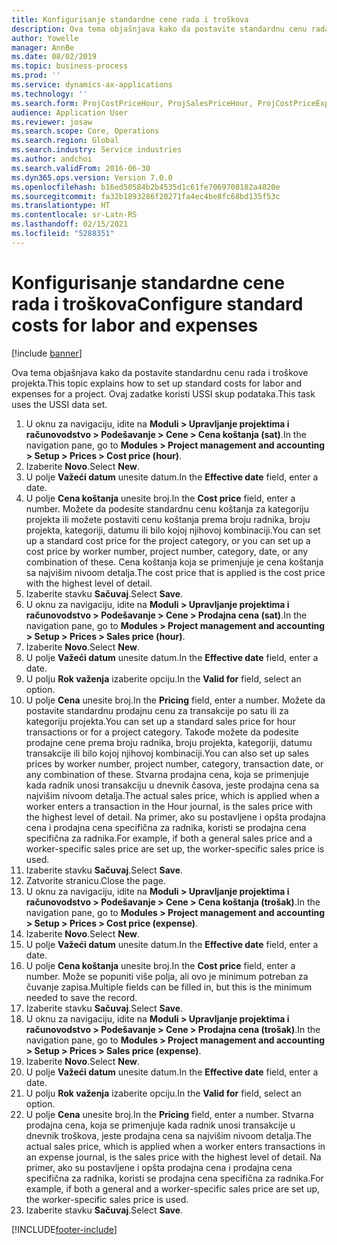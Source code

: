 ```yaml
---
title: Konfigurisanje standardne cene rada i troškova
description: Ova tema objašnjava kako da postavite standardnu cenu rada i troškove projekta.
author: Yowelle
manager: AnnBe
ms.date: 08/02/2019
ms.topic: business-process
ms.prod: ''
ms.service: dynamics-ax-applications
ms.technology: ''
ms.search.form: ProjCostPriceHour, ProjSalesPriceHour, ProjCostPriceExpense, ProjSalesPriceCost
audience: Application User
ms.reviewer: josaw
ms.search.scope: Core, Operations
ms.search.region: Global
ms.search.industry: Service industries
ms.author: andchoi
ms.search.validFrom: 2016-06-30
ms.dyn365.ops.version: Version 7.0.0
ms.openlocfilehash: b16ed50584b2b4535d1c61fe7069708182a4820e
ms.sourcegitcommit: fa32b1893286f20271fa4ec4be8fc68bd135f53c
ms.translationtype: HT
ms.contentlocale: sr-Latn-RS
ms.lasthandoff: 02/15/2021
ms.locfileid: "5288351"
---
```

# <a name="configure-standard-costs-for-labor-and-expenses"></a><span data-ttu-id="5393d-103">Konfigurisanje standardne cene rada i troškova</span><span class="sxs-lookup"><span data-stu-id="5393d-103">Configure standard costs for labor and expenses</span></span>

[!include [banner](../../includes/banner.md)]

<span data-ttu-id="5393d-104">Ova tema objašnjava kako da postavite standardnu cenu rada i troškove projekta.</span><span class="sxs-lookup"><span data-stu-id="5393d-104">This topic explains how to set up standard costs for labor and expenses for a project.</span></span> <span data-ttu-id="5393d-105">Ovaj zadatke koristi USSI skup podataka.</span><span class="sxs-lookup"><span data-stu-id="5393d-105">This task uses the USSI data set.</span></span>

1. <span data-ttu-id="5393d-106">U oknu za navigaciju, idite na **Moduli > Upravljanje projektima i računovodstvo > Podešavanje > Cene > Cena koštanja (sat)**.</span><span class="sxs-lookup"><span data-stu-id="5393d-106">In the navigation pane, go to **Modules > Project management and accounting > Setup > Prices > Cost price (hour)**.</span></span>
2. <span data-ttu-id="5393d-107">Izaberite **Novo**.</span><span class="sxs-lookup"><span data-stu-id="5393d-107">Select **New**.</span></span>
3. <span data-ttu-id="5393d-108">U polje **Važeći datum** unesite datum.</span><span class="sxs-lookup"><span data-stu-id="5393d-108">In the **Effective date** field, enter a date.</span></span>
4. <span data-ttu-id="5393d-109">U polje **Cena koštanja** unesite broj.</span><span class="sxs-lookup"><span data-stu-id="5393d-109">In the **Cost price** field, enter a number.</span></span> <span data-ttu-id="5393d-110">Možete da podesite standardnu cenu koštanja za kategoriju projekta ili možete postaviti cenu koštanja prema broju radnika, broju projekta, kategoriji, datumu ili bilo kojoj njihovoj kombinaciji.</span><span class="sxs-lookup"><span data-stu-id="5393d-110">You can set up a standard cost price for the project category, or you can set up a cost price by worker number, project number, category, date, or any combination of these.</span></span> <span data-ttu-id="5393d-111">Cena koštanja koja se primenjuje je cena koštanja sa najvišim nivoom detalja.</span><span class="sxs-lookup"><span data-stu-id="5393d-111">The cost price that is applied is the cost price with the highest level of detail.</span></span>  
5. <span data-ttu-id="5393d-112">Izaberite stavku **Sačuvaj**.</span><span class="sxs-lookup"><span data-stu-id="5393d-112">Select **Save**.</span></span>
6. <span data-ttu-id="5393d-113">U oknu za navigaciju, idite na **Moduli > Upravljanje projektima i računovodstvo > Podešavanje > Cene > Prodajna cena (sat)**.</span><span class="sxs-lookup"><span data-stu-id="5393d-113">In the navigation pane, go to **Modules > Project management and accounting > Setup > Prices > Sales price (hour)**.</span></span>
7. <span data-ttu-id="5393d-114">Izaberite **Novo**.</span><span class="sxs-lookup"><span data-stu-id="5393d-114">Select **New**.</span></span>
8. <span data-ttu-id="5393d-115">U polje **Važeći datum** unesite datum.</span><span class="sxs-lookup"><span data-stu-id="5393d-115">In the **Effective date** field, enter a date.</span></span>
9. <span data-ttu-id="5393d-116">U polju **Rok važenja** izaberite opciju.</span><span class="sxs-lookup"><span data-stu-id="5393d-116">In the **Valid for** field, select an option.</span></span>
10. <span data-ttu-id="5393d-117">U polje **Cena** unesite broj.</span><span class="sxs-lookup"><span data-stu-id="5393d-117">In the **Pricing** field, enter a number.</span></span> <span data-ttu-id="5393d-118">Možete da postavite standardnu prodajnu cenu za transakcije po satu ili za kategoriju projekta.</span><span class="sxs-lookup"><span data-stu-id="5393d-118">You can set up a standard sales price for hour transactions or for a project category.</span></span> <span data-ttu-id="5393d-119">Takođe možete da podesite prodajne cene prema broju radnika, broju projekta, kategoriji, datumu transakcije ili bilo kojoj njihovoj kombinaciji.</span><span class="sxs-lookup"><span data-stu-id="5393d-119">You can also set up sales prices by worker number, project number, category, transaction date, or any combination of these.</span></span> <span data-ttu-id="5393d-120">Stvarna prodajna cena, koja se primenjuje kada radnik unosi transakciju u dnevnik časova, jeste prodajna cena sa najvišim nivoom detalja.</span><span class="sxs-lookup"><span data-stu-id="5393d-120">The actual sales price, which is applied when a worker enters a transaction in the Hour journal, is the sales price with the highest level of detail.</span></span> <span data-ttu-id="5393d-121">Na primer, ako su postavljene i opšta prodajna cena i prodajna cena specifična za radnika, koristi se prodajna cena specifična za radnika.</span><span class="sxs-lookup"><span data-stu-id="5393d-121">For example, if both a general sales price and a worker-specific sales price are set up, the worker-specific sales price is used.</span></span>  
11. <span data-ttu-id="5393d-122">Izaberite stavku **Sačuvaj**.</span><span class="sxs-lookup"><span data-stu-id="5393d-122">Select **Save**.</span></span>
12. <span data-ttu-id="5393d-123">Zatvorite stranicu.</span><span class="sxs-lookup"><span data-stu-id="5393d-123">Close the page.</span></span>
13. <span data-ttu-id="5393d-124">U oknu za navigaciju, idite na **Moduli > Upravljanje projektima i računovodstvo > Podešavanje > Cene > Cena koštanja (trošak)**.</span><span class="sxs-lookup"><span data-stu-id="5393d-124">In the navigation pane, go to **Modules > Project management and accounting > Setup > Prices > Cost price (expense)**.</span></span>
14. <span data-ttu-id="5393d-125">Izaberite **Novo**.</span><span class="sxs-lookup"><span data-stu-id="5393d-125">Select **New**.</span></span>
15. <span data-ttu-id="5393d-126">U polje **Važeći datum** unesite datum.</span><span class="sxs-lookup"><span data-stu-id="5393d-126">In the **Effective date** field, enter a date.</span></span>
16. <span data-ttu-id="5393d-127">U polje **Cena koštanja** unesite broj.</span><span class="sxs-lookup"><span data-stu-id="5393d-127">In the **Cost price** field, enter a number.</span></span> <span data-ttu-id="5393d-128">Može se popuniti više polja, ali ovo je minimum potreban za čuvanje zapisa.</span><span class="sxs-lookup"><span data-stu-id="5393d-128">Multiple fields can be filled in, but this is the minimum needed to save the record.</span></span>  
17. <span data-ttu-id="5393d-129">Izaberite stavku **Sačuvaj**.</span><span class="sxs-lookup"><span data-stu-id="5393d-129">Select **Save**.</span></span>
18. <span data-ttu-id="5393d-130">U oknu za navigaciju, idite na **Moduli > Upravljanje projektima i računovodstvo > Podešavanje > Cene > Prodajna cena (trošak)**.</span><span class="sxs-lookup"><span data-stu-id="5393d-130">In the navigation pane, go to **Modules > Project management and accounting > Setup > Prices > Sales price (expense)**.</span></span>
19. <span data-ttu-id="5393d-131">Izaberite **Novo**.</span><span class="sxs-lookup"><span data-stu-id="5393d-131">Select **New**.</span></span>
20. <span data-ttu-id="5393d-132">U polje **Važeći datum** unesite datum.</span><span class="sxs-lookup"><span data-stu-id="5393d-132">In the **Effective date** field, enter a date.</span></span>
21. <span data-ttu-id="5393d-133">U polju **Rok važenja** izaberite opciju.</span><span class="sxs-lookup"><span data-stu-id="5393d-133">In the **Valid for** field, select an option.</span></span>
22. <span data-ttu-id="5393d-134">U polje **Cena** unesite broj.</span><span class="sxs-lookup"><span data-stu-id="5393d-134">In the **Pricing** field, enter a number.</span></span> <span data-ttu-id="5393d-135">Stvarna prodajna cena, koja se primenjuje kada radnik unosi transakcije u dnevnik troškova, jeste prodajna cena sa najvišim nivoom detalja.</span><span class="sxs-lookup"><span data-stu-id="5393d-135">The actual sales price, which is applied when a worker enters transactions in an expense journal, is the sales price with the highest level of detail.</span></span> <span data-ttu-id="5393d-136">Na primer, ako su postavljene i opšta prodajna cena i prodajna cena specifična za radnika, koristi se prodajna cena specifična za radnika.</span><span class="sxs-lookup"><span data-stu-id="5393d-136">For example, if both a general and a worker-specific sales price are set up, the worker-specific sales price is used.</span></span>  
23. <span data-ttu-id="5393d-137">Izaberite stavku **Sačuvaj**.</span><span class="sxs-lookup"><span data-stu-id="5393d-137">Select **Save**.</span></span>



[!INCLUDE[footer-include](../../includes/footer-banner.md)]